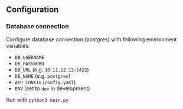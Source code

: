 ## Configuration
### Database connection

Configure database connection (postgres) with following environment variables:
 - `DB_USERNAME`
 - `DB_PASSWORD`
 - `DB_URL` (e.g. `10.11.12.13:5432`)
 - `DB_NAME` (e.g. `postgres`)
 - `APP_CONFIG` (`config.yaml`)
 - `ENV` (set to `dev` in development)

Run with `python3 main.py`
